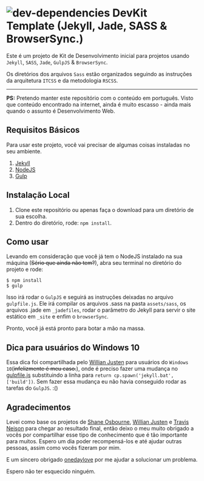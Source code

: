 ![dev-dependencies](https://david-dm.org/brunoalv-s/devkit-jekyll-template/dev-status.svg)
DevKit Template (Jekyll, Jade, SASS & BrowserSync.)
==========================================

Este é um projeto de Kit de Desenvolvimento inicial para projetos usando `Jekyll`, `SASS`, `Jade`, `GulpJS` & `BrowserSync`.

Os diretórios dos arquivos `Sass` estão organizados seguindo as instruções da arquitetura `ITCSS` e da metodologia `RSCSS`.

----
**PS:** Pretendo manter este repositório com o conteúdo em português. Visto que conteúdo encontrado na internet, ainda é muito escasso - ainda mais quando o assunto é Desenvolvimento Web.

## Requisitos Básicos

Para usar este projeto, você vai precisar de algumas coisas instaladas no seu ambiente.

1. [Jekyll](http://jekyllrb.com/)
2. [NodeJS](http://nodejs.org)
3. [Gulp](https://github.com/gulpjs/gulp)

## Instalação Local

1. Clone este repositório ou apenas faça o download para um diretório de sua escolha.
2. Dentro do diretório, rode: `npm install`.

## Como usar

Levando em consideração que você já tem o NodeJS instalado na sua máquina (~~Sério que ainda não tem?~~), abra seu terminal no diretório do projeto e rode:
```shell
$ npm install
$ gulp
```
Isso irá rodar o `GulpJS` e seguirá as instruções deixadas no arquivo `gulpfile.js`.
Ele irá compilar os arquivos .sass na pasta `assets/sass`, os arquivos .jade em `_jadefiles`, rodar o parâmetro do Jekyll para servir o site estático em `_site` e enfim o `browserSync`.

Pronto, você já está pronto para botar a mão na massa.

## Dica para usuários do Windows 10

Essa dica foi compartilhada pelo [Willian Justen](https://github.com/willianjusten) para usuários do `Windows 10`(~~infelizmente é meu caso.~~), onde é preciso fazer uma mudança no [gulpfile.js](https://github.com/brunoalv-s/DevKit/blob/master/gulpfile.js#L15) substituindo a linha para `return cp.spawn('jekyll.bat', ['build'])`. Sem fazer essa mudança eu não havia conseguido rodar as tarefas do `GulpJS`. :()

## Agradecimentos

Levei como base os projetos de [Shane Osbourne](https://github.com/shakyShane), [Willian Justen](https://github.com/willianjusten) e [Travis Neison](https://github.com/travisneilson/) para chegar ao resultado final, então deixo o meu muito obrigado a vocês por compartilhar esse tipo de conhecimento que é tão importante para muitos. Espero um dia poder recompensá-los e até ajudar outras pessoas, assim como vocês fizeram por mim.

E um sincero obrigado [onedaylove](https://github.com/onedaylove) por me ajudar a solucionar um problema.

Espero não ter esquecido ninguém.
